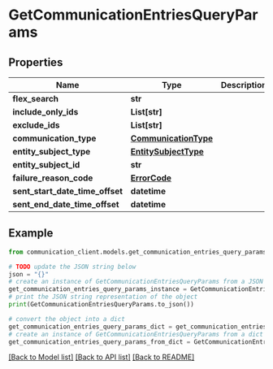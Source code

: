 # GetCommunicationEntriesQueryParams


## Properties

Name | Type | Description | Notes
------------ | ------------- | ------------- | -------------
**flex_search** | **str** |  | [optional] 
**include_only_ids** | **List[str]** |  | [optional] 
**exclude_ids** | **List[str]** |  | [optional] 
**communication_type** | [**CommunicationType**](CommunicationType.md) |  | [optional] 
**entity_subject_type** | [**EntitySubjectType**](EntitySubjectType.md) |  | [optional] 
**entity_subject_id** | **str** |  | [optional] 
**failure_reason_code** | [**ErrorCode**](ErrorCode.md) |  | [optional] 
**sent_start_date_time_offset** | **datetime** |  | [optional] 
**sent_end_date_time_offset** | **datetime** |  | [optional] 

## Example

```python
from communication_client.models.get_communication_entries_query_params import GetCommunicationEntriesQueryParams

# TODO update the JSON string below
json = "{}"
# create an instance of GetCommunicationEntriesQueryParams from a JSON string
get_communication_entries_query_params_instance = GetCommunicationEntriesQueryParams.from_json(json)
# print the JSON string representation of the object
print(GetCommunicationEntriesQueryParams.to_json())

# convert the object into a dict
get_communication_entries_query_params_dict = get_communication_entries_query_params_instance.to_dict()
# create an instance of GetCommunicationEntriesQueryParams from a dict
get_communication_entries_query_params_from_dict = GetCommunicationEntriesQueryParams.from_dict(get_communication_entries_query_params_dict)
```
[[Back to Model list]](../README.md#documentation-for-models) [[Back to API list]](../README.md#documentation-for-api-endpoints) [[Back to README]](../README.md)


